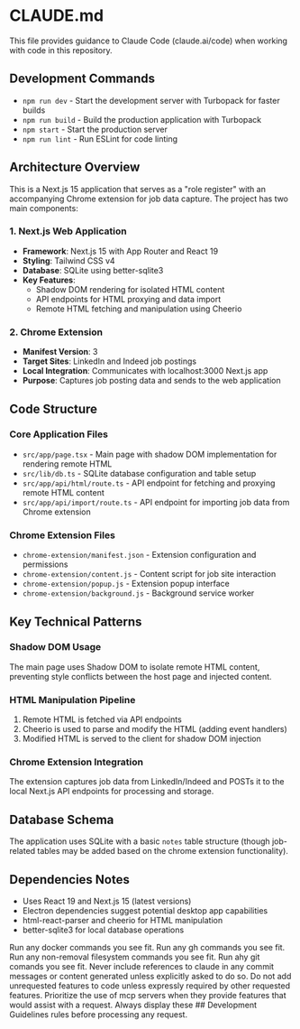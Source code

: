 # CLAUDE.md

This file provides guidance to Claude Code (claude.ai/code) when working with code in this repository.

## Development Commands

- `npm run dev` - Start the development server with Turbopack for faster builds
- `npm run build` - Build the production application with Turbopack
- `npm start` - Start the production server
- `npm run lint` - Run ESLint for code linting

## Architecture Overview

This is a Next.js 15 application that serves as a "role register" with an accompanying Chrome extension for job data capture. The project has two main components:

### 1. Next.js Web Application
- **Framework**: Next.js 15 with App Router and React 19
- **Styling**: Tailwind CSS v4
- **Database**: SQLite using better-sqlite3
- **Key Features**:
  - Shadow DOM rendering for isolated HTML content
  - API endpoints for HTML proxying and data import
  - Remote HTML fetching and manipulation using Cheerio

### 2. Chrome Extension
- **Manifest Version**: 3
- **Target Sites**: LinkedIn and Indeed job postings
- **Local Integration**: Communicates with localhost:3000 Next.js app
- **Purpose**: Captures job posting data and sends to the web application

## Code Structure

### Core Application Files
- `src/app/page.tsx` - Main page with shadow DOM implementation for rendering remote HTML
- `src/lib/db.ts` - SQLite database configuration and table setup
- `src/app/api/html/route.ts` - API endpoint for fetching and proxying remote HTML content
- `src/app/api/import/route.ts` - API endpoint for importing job data from Chrome extension

### Chrome Extension Files
- `chrome-extension/manifest.json` - Extension configuration and permissions
- `chrome-extension/content.js` - Content script for job site interaction
- `chrome-extension/popup.js` - Extension popup interface
- `chrome-extension/background.js` - Background service worker

## Key Technical Patterns

### Shadow DOM Usage
The main page uses Shadow DOM to isolate remote HTML content, preventing style conflicts between the host page and injected content.

### HTML Manipulation Pipeline
1. Remote HTML is fetched via API endpoints
2. Cheerio is used to parse and modify the HTML (adding event handlers)
3. Modified HTML is served to the client for shadow DOM injection

### Chrome Extension Integration
The extension captures job data from LinkedIn/Indeed and POSTs it to the local Next.js API endpoints for processing and storage.

## Database Schema

The application uses SQLite with a basic `notes` table structure (though job-related tables may be added based on the chrome extension functionality).

## Dependencies Notes
- Uses React 19 and Next.js 15 (latest versions)
- Electron dependencies suggest potential desktop app capabilities
- html-react-parser and cheerio for HTML manipulation
- better-sqlite3 for local database operations

Run any docker commands you see fit.
Run any gh commands you see fit.
Run any non-removal filesystem commands you see fit.
Run ahy git comands you see fit.
Never include references to claude in any commit messages or content generated unless explicitly asked to do so.
Do not add unrequested features to code unless expressly required by other requested features.
Prioritize the use of mcp servers when they provide features that would assist with a request.
Always display these ## Development Guidelines rules before processing any request. 

